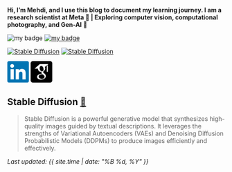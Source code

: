  
**Hi, I’m Mehdi, and I use this blog to document my learning journey. 
 I am a research scientist at Meta 🧠 | Exploring computer vision, computational photography, and Gen-AI 🚀**

![my badge](https://badgen.net/badge/Mehdi/seyfi/red?icon=twitter)
[![my badge](https://badgen.net/badge/StableDiffusion/s/blue?icon=github)](posts/StableDiffusion.md)

[![Stable Diffusion](https://badgen.net/badge/icon/stable%20diffusion?icon=github&label)](posts/StableDiffusion.md)
[![Stable Diffusion](https://img.shields.io/badge/-stable%20diffusion--black?style=for-the-badge&logo=github)](posts/StableDiffusion.md)


[<img src="images/LinkedIn_logo_initials.png"  width="50" height="50">](https://www.linkedin.com/in/mehdi-seyfi-38189220/)   [<img src="images/googlescholar.png"  width="50" height="50">](https://scholar.google.ca/citations?user=6l0PmOEAAAAJ&hl=en)


## Stable Diffusion [🔗](posts/StableDiffusion.md) 
> Stable Diffusion is a powerful generative model that synthesizes high-quality images guided by textual descriptions. It leverages the strengths of Variational Autoencoders (VAEs) and Denoising Diffusion Probabilistic Models (DDPMs) to produce images efficiently and effectively.

_Last updated: {{ site.time | date: "%B %d, %Y" }}_


